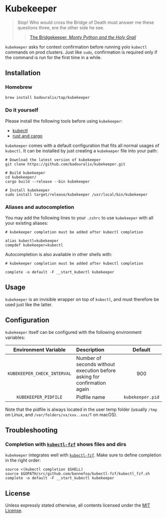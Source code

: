 # Kubekeeper

> Stop! Who would cross the Bridge of Death must answer me these questions three, ere the other side he see.
>
>> [The Bridgekeeper, _Monty Python and the Holy Grail_](https://www.youtube.com/watch?v=pWS8Mg-JWSg)

`kubekeeper` asks for context confirmation before running yolo `kubectl` commands on prod clusters. Just like `sudo`,
confirmation is required only if the command is run for the first time in a while.

## Installation

### Homebrew

```bash
brew install badouralix/tap/kubekeeper
```

### Do it yourself

Please install the following tools before using `kubekeeper`:

- [kubectl](https://kubernetes.io/docs/tasks/tools/install-kubectl/)
- [rust and cargo](https://doc.rust-lang.org/cargo/getting-started/installation.html)

`kubekeeper` comes with a default configuration that fits all normal usages of `kubectl`. It can be installed by just
creating a `kubekeeper` file into your path:

```shell
# Download the latest version of kubekeeper
git clone https://github.com/badouralix/kubekeeper.git

# Build kubekeeper
cd kubekeeper/
cargo build --release --bin kubekeeper

# Install kubekeeper
sudo install target/release/kubekeeper /usr/local/bin/kubekeeper
```

### Aliases and autocompletion

You may add the following lines to your `.zshrc` to use `kubekeeper` with all your existing aliases:

```shell
# kubekeeper completion must be added after kubectl completion

alias kubectl=kubekeeper
compdef kubekeeper=kubectl
```

Autocompletion is also available in other shells with:

```shell
# kubekeeper completion must be added after kubectl completion

complete -o default -F __start_kubectl kubekeeper
```

## Usage

`kubekeeper` is an invisible wrapper on top of `kubectl`, and must therefore be used just like the latter.

## Configuration

`kubekeeper` itself can be configured with the following environment variables:

|    Environment Variable     | Description                                                              |     Default      |
| :-------------------------: | :----------------------------------------------------------------------- | :--------------: |
| `KUBEKEEPER_CHECK_INTERVAL` | Number of seconds without execution before asking for confirmation again |       900        |
|    `KUBEKEEPER_PIDFILE`     | Pidfile name                                                             | `kubekeeper.pid` |

Note that the pidfile is always located in the user temp folder (usually `/tmp` on Linux, and
`/var/folders/xx/xxx..xxx/T` on macOS).

## Troubleshooting

### Completion with [`kubectl-fzf`](https://github.com/bonnefoa/kubectl-fzf) shows files and dirs

`kubekeeper` integrates well with [`kubectl-fzf`](https://github.com/bonnefoa/kubectl-fzf). Make sure to define
completion in the right order:

```shell
source <(kubectl completion $SHELL)
source $GOPATH/src/github.com/bonnefoa/kubectl-fzf/kubectl_fzf.sh
complete -o default -F __start_kubectl kubekeeper
```

## License

Unless expressly stated otherwise, all contents licensed under the [MIT License](LICENSE).
